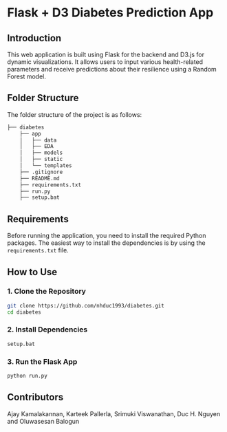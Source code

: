 # Flask + D3 Diabetes Prediction App

## Introduction
This web application is built using Flask for the backend and D3.js for dynamic visualizations. It allows users to input various health-related parameters and receive predictions about their resilience using a Random Forest model.

## Folder Structure
The folder structure of the project is as follows:

```bash
├── diabetes 
    ├── app  
    │   ├── data
    │   ├── EDA
    │   ├── models
    │   ├── static
    │   └── templates
    ├── .gitignore
    ├── README.md
    ├── requirements.txt
    ├── run.py
    ├── setup.bat
```

## Requirements

Before running the application, you need to install the required Python packages. The easiest way to install the dependencies is by using the `requirements.txt` file.

## How to Use
### 1. Clone the Repository

```bash
git clone https://github.com/nhduc1993/diabetes.git
cd diabetes
```

### 2. Install Dependencies

```bash
setup.bat
```

### 3. Run the Flask App

```bash
python run.py
```

## Contributors
Ajay Kamalakannan, Karteek Pallerla, Srimuki Viswanathan, Duc H. Nguyen and Oluwasesan Balogun 